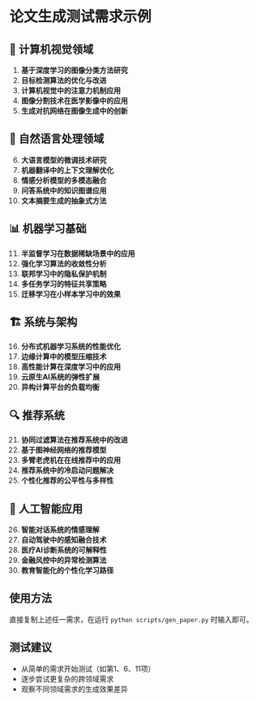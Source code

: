 # 论文生成测试需求示例

## 🔬 计算机视觉领域
1. **基于深度学习的图像分类方法研究**
2. **目标检测算法的优化与改进**
3. **计算机视觉中的注意力机制应用**
4. **图像分割技术在医学影像中的应用**
5. **生成对抗网络在图像生成中的创新**

## 🤖 自然语言处理领域
6. **大语言模型的微调技术研究**
7. **机器翻译中的上下文理解优化**
8. **情感分析模型的多模态融合**
9. **问答系统中的知识图谱应用**
10. **文本摘要生成的抽象式方法**

## 📊 机器学习基础
11. **半监督学习在数据稀缺场景中的应用**
12. **强化学习算法的收敛性分析**
13. **联邦学习中的隐私保护机制**
14. **多任务学习的特征共享策略**
15. **迁移学习在小样本学习中的效果**

## 🏗️ 系统与架构
16. **分布式机器学习系统的性能优化**
17. **边缘计算中的模型压缩技术**
18. **高性能计算在深度学习中的应用**
19. **云原生AI系统的弹性扩展**
20. **异构计算平台的负载均衡**

## 🔍 推荐系统
21. **协同过滤算法在推荐系统中的改进**
22. **基于图神经网络的推荐模型**
23. **多臂老虎机在在线推荐中的应用**
24. **推荐系统中的冷启动问题解决**
25. **个性化推荐的公平性与多样性**

## 🧠 人工智能应用
26. **智能对话系统的情感理解**
27. **自动驾驶中的感知融合技术**
28. **医疗AI诊断系统的可解释性**
29. **金融风控中的异常检测算法**
30. **教育智能化的个性化学习路径**

## 使用方法
直接复制上述任一需求，在运行 `python scripts/gen_paper.py` 时输入即可。

## 测试建议
- 从简单的需求开始测试（如第1、6、11项）
- 逐步尝试更复杂的跨领域需求
- 观察不同领域需求的生成效果差异 